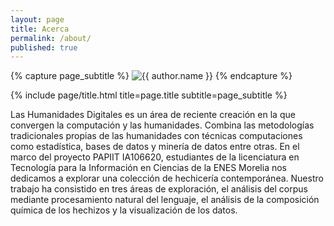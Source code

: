 ```yaml
---
layout: page
title: Acerca
permalink: /about/
published: true
---
```


<div class="page" markdown="1">

{% capture page_subtitle %}
<img
    class="me"
    alt="{{ author.name }}"
    src="{{ site.author.photo | relative_url }}"
    srcset="{{ site.author.photo2x | relative_url }} 2x"
/>
{% endcapture %}

{% include page/title.html title=page.title subtitle=page_subtitle %}

Las Humanidades Digitales es un área de reciente creación en la que convergen la computación y las humanidades. Combina las metodologías tradicionales propias de las humanidades con técnicas computaciones como estadística, bases de datos y minería de datos entre otras.
En el marco del proyecto PAPIIT IA106620, estudiantes de la licenciatura en Tecnología para la Información en Ciencias de la ENES Morelia nos dedicamos a explorar una colección de hechicería contemporánea. Nuestro trabajo ha consistido en tres áreas de exploración, el análisis del corpus mediante procesamiento natural del lenguaje, el análisis de la composición química de los hechizos y la visualización de los datos.

</div>
